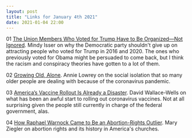 ```yaml
---
layout: post
title: "Links for January 4th 2021"
date: 2021-01-04 22:00
---
```


01 [The Union Members Who Voted for Trump Have to Be Organized—Not Ignored](https://inthesetimes.com/article/trump-voters-labor-unions-election-2020). Mindy Isser on why the Democratic party shouldn't give up on attracting people who voted for Trump in 2016 and 2020. The ones who previously voted for Obama might be persuaded to come back, but I think the racism and conspiracy theories have gotten to a lot of them.

02 [Growing Old, Alone](https://www.theatlantic.com/ideas/archive/2021/01/social-depression-america-failed-its-elderly/617496/). Annie Lowrey on the social isolation that so many older people are dealing with because of the coronavirus pandemic.

03 [America’s Vaccine Rollout Is Already a Disaster](https://nymag.com/intelligencer/article/americas-vaccine-rollout-disaster.html). David Wallace-Wells on what has been an awful start to rolling out coronavirus vaccines. Not at all surprising given the people still currently in charge of the federal government, alas.

04 [How Raphael Warnock Came to Be an Abortion-Rights Outlier](https://www.theatlantic.com/ideas/archive/2020/12/liberal-religion-abortion/617491/). Mary Ziegler on abortion rights and its history in America's churches.
